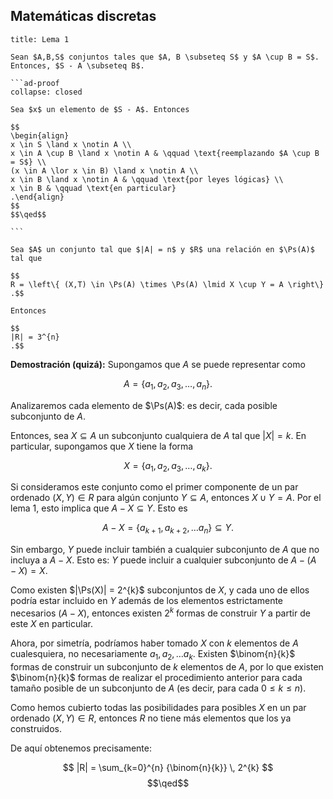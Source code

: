 ## Matemáticas discretas

````ad-proposition
title: Lema 1

Sean $A,B,S$ conjuntos tales que $A, B \subseteq S$ y $A \cup B = S$. Entonces, $S - A \subseteq B$.

```ad-proof
collapse: closed

Sea $x$ un elemento de $S - A$. Entonces

$$
\begin{align}
x \in S \land x \notin A \\
x \in A \cup B \land x \notin A & \qquad \text{reemplazando $A \cup B = S$} \\
(x \in A \lor x \in B) \land x \notin A \\
x \in B \land x \notin A & \qquad \text{por leyes lógicas} \\
x \in B & \qquad \text{en particular}
.\end{align}
$$
$$\qed$$

```

````


```ad-theorem
Sea $A$ un conjunto tal que $|A| = n$ y $R$ una relación en $\Ps(A)$ tal que 

$$
R = \left\{ (X,T) \in \Ps(A) \times \Ps(A) \lmid X \cup Y = A \right\}
.$$

Entonces

$$
|R| = 3^{n}
.$$

```

**Demostración (quizá):** Supongamos que $A$ se puede representar como

$$
A = \left\{ a_{1}, a_{2}, a_{3}, \ldots, a_{n} \right\}
.$$

Analizaremos cada elemento de $\Ps(A)$: es decir, cada posible subconjunto de $A$.

Entonces, sea $X \subseteq A$ un subconjunto cualquiera de $A$ tal que $|X| = k$. En particular, supongamos que $X$ tiene la forma

$$
X = \left\{ a_{1}, a_{2}, a_{3}, \ldots, a_{k} \right\}
.$$

Si consideramos este conjunto como el primer componente de un par ordenado $(X, Y) \in R$ para algún conjunto $Y \subseteq A$, entonces $X \cup Y = A$. Por el lema 1, esto implica que $A - X\subseteq Y$. Esto es

$$
A - X = \left\{ a_{k+1}, a_{k+2}, \ldots a_{n} \right\} \subseteq Y
.$$

Sin embargo, $Y$ puede incluir también a cualquier subconjunto de $A$ que no incluya a $A - X$. Esto es: $Y$ puede incluir a cualquier subconjunto de $A - (A - X) = X$.

Como existen $|\Ps(X)| = 2^{k}$ subconjuntos de $X$, y cada uno de ellos podría estar incluido en $Y$ además de los elementos estrictamente necesarios ($A - X$), entonces existen $2^{k}$ formas de construir $Y$ a partir de este $X$ en particular.

Ahora, por simetría, podríamos haber tomado $X$ con $k$ elementos de $A$ cualesquiera, no necesariamente $a_{1}, a_{2}, \ldots a_{k}$. Existen $\binom{n}{k}$ formas de construir un subconjunto de $k$ elementos de $A$, por lo que existen $\binom{n}{k}$ formas de realizar el procedimiento anterior para cada tamaño posible de un subconjunto de $A$ (es decir, para cada $0 \leq k \leq n$).

Como hemos cubierto todas las posibilidades para posibles $X$ en un par ordenado $(X, Y) \in R$, entonces $R$ no tiene más elementos que los ya construidos.

De aquí obtenemos precisamente:

$$
|R| = \sum_{k=0}^{n} {\binom{n}{k}} \, 2^{k}
$$
$$\qed$$

